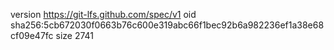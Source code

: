 version https://git-lfs.github.com/spec/v1
oid sha256:5cb672030f0663b76c600e319abc66f1bec92b6a982236ef1a38e68cf09e47fc
size 2741
